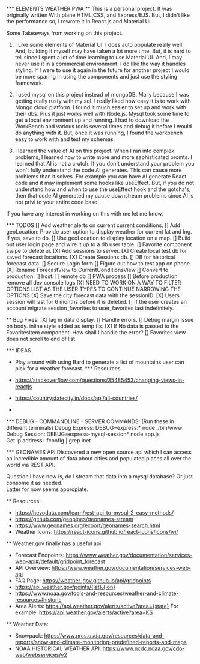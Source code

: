*** ELEMENTS WEATHER PWA
** This is a personal project.  It was originally written With plane HTML,CSS, and Express/EJS. But, I didn't like the performance so, I rewrote it in React.js and Material UI.

Some Takeaways from working on this project.  

1. I Like some elements of Material UI.  I does auto populate really well.  And, building it myself may have taken a lot more time.  But, it is hard to tell since I spent a lot of time learning to use Material UI.  And, I may never use it in a commercial environment.  I do like the way it handles styling.  If I were to use it again in the future for another project I would be more sparing in using the components and just use the styling framework.

2. I used mysql on this project instead of mongoDB.  Maily because I was getting really rusty with my sql.  I really liked how easy it is to work with Mongo cloud platform.  I found it much easier to set up and work with their dbs.  Plus it just works well with Node.js. Mysql took some time to get a local environment up and running.  I had to download the WorkBench and various tools several times and debug it before I would do anything with it.  But, once it was running, I found the workbench easy to work with and test my schemas.

3. I learned the value of AI on this project.  When I ran into complex problems, I learned how to write more and more saphisticated promts. I learned that AI is not a crutch.  If you don't understand your problem you won't fully understand the code AI generates.  This can cause more problems than it solves. For example you can have AI generate React code and it may implement some hooks like useEffect.  But, if you do not understand how and when to use the useEffect hook and the gotcha's, then that code AI generated my cause downstream problems since AI is not privi to your entire code base.


If you have any interest in working on this with me let me know.

*** TODOS
[]  Add weather alerts on current current conditions.
[]  Add geoLocation: Provide user option to display weather for current lat and lng. If yes, save to db.
[]  Use geoLocation to display location on a map.
[]  Build out user login page and wire it up to a db user table.
[]  Favorite component swipe to delete ui.
[X] Add sessions to server.
[X] Create local test db for saved forecast locations.
[X] Create Sessions db.
[] DB for historical forecast data.
[] Secure Login form
[] Figure out how to test app on phone.
[X] Rename ForecastView to CurrentConditionsView
[] Convert to production:
    [] host.
    [] remote db
    [] PWA process
[] Before production remove all dev console logs
[X] NEED TO WORK ON A WAY TO FILTER OPTIONS LIST AS THE USER TYPES TO CONTINUE NARROWING THE OPTIONS
[X] Save the city forecast data with the sessionID.
[X] Users session will last for 6 months before it is deleted.
[] If the user creates an account migrate session_favorites to user_favorites last indefinitely.

** Bug Fixes:
[X] lag in data display.
[] Handle errors.
[] Debug margin issue on body. inline style added as temp fix.
[X] If No data is passed to the FavoritesItem component. How shall I handle the error?
[] Favorites view does not scroll to end of list.

*** IDEAS
- Play around with using Bard to generate a list of mountains user can pick for a weather forecast.
*** Resources

- https://stackoverflow.com/questions/35485453/changing-views-in-reactjs

- https://countrystatecity.in/docs/api/all-countries/
- 

*** DEBUG - COMMANDLINE -  SERVER COMMANDS: (Run these in different terminals)
Debug Express: DEBUG=express:* node ./bin/www    
Debug Session: DEBUG=express-mysql-session* node app.js  
Get ip address: ifconfig | grep inet   

*** GEONAMES API
Discovered a new open source api which I can access an incredible amount of data about cities and populated places all over the world via REST API.  

Question I have now is, do I stream that data into a mysql database?
Or just consome it as needed.  
Latter for now seems appropiate.

** Resources:
- https://hevodata.com/learn/rest-api-to-mysql-2-easy-methods/
- https://github.com/geopipes/geonames-stream
- https://www.geonames.org/export/geonames-search.html
- Weather Icons: https://react-icons.github.io/react-icons/icons/wi/

** Weather.gov finally has a useful api.
- Forecast Endpoints: https://www.weather.gov/documentation/services-web-api#/default/gridpoint_forecast
- API Overview: https://www.weather.gov/documentation/services-web-api
- FAQ Page: https://weather-gov.github.io/api/gridpoints
- https://api.weather.gov/points/{lat},{lon}
- https://www.noaa.gov/tools-and-resources/weather-and-climate-resources#historic
- Area Alerts:
https://api.weather.gov/alerts/active?area={state}
For example: https://api.weather.gov/alerts/active?area=KS

** Weather Data:
- Snowpack: https://www.nrcs.usda.gov/resources/data-and-reports/snow-and-climate-monitoring-predefined-reports-and-maps
- NOAA HISTORICAL WEATHER API: https://www.ncdc.noaa.gov/cdo-web/webservices/v2